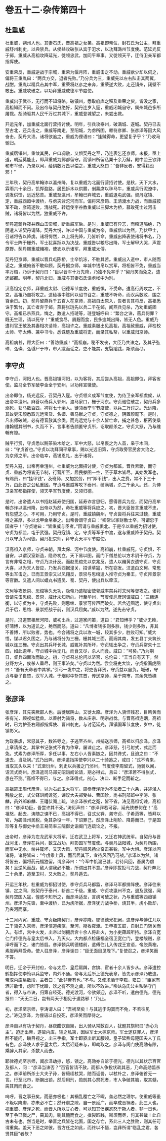 # 卷五十二·杂传第四十

## 杜重威

杜重威，朔州人也。其妻石氏，晋高祖之女弟。高祖即帝位，封石氏为公主，拜重威舒州刺史，以典禁兵。从侯益攻破张从宾于汜水，以功拜潞州节度使。范延光反于邺，重威从高祖攻降延光，徙领忠武，加同平章事。又徙领天平，迁侍卫亲军都指挥使。

安重荣反，重威逆战于宗城，重荣为偃月阵，重威击之不动。重威欲少却以伺之，偏将王重胤曰：“两兵方交，退者先败。”乃分兵为三，重威先以左右队击其两翼，战酣，重胤以精兵击其中军，重荣将赵彦之来奔，重荣遂大败，走还镇州，闭壁不敢出。重威攻破之，以功拜重威成德军节度使。

重威出于武卒，无行而不知将略。破镇州，悉取府库之积及重荣之赀，皆没之家，高祖知而不问。及出帝与契丹绝好，契丹连岁入寇，重威闭城自守，属州城邑多所屠戮。胡骑驱其人民千万过其城下，重威登城望之，未尝出救。

开运元年，加重威北面行营招讨使。明年，引兵攻泰州，破满城、遂城。契丹已去至古北，还兵击之，重威等南走，至阳城，为虏所困，赖符彦卿、张彦泽等因大风奋击，契丹大溃。诸将欲追之，重威为俚语曰：“逢贼得命，更望复子乎？”乃收马驰归。

重威居镇州，重敛其民，户口凋敝，又惧契丹之至，乃连表乞还京师。未报，亟上道，朝廷莫能止，即拜重威为邺都留守。而镇州所留私粟十余万斛，殿中监王钦祚和市军储，乃录以闻，给绢数万匹以偿之，重威大怒曰：“吾非反者，安得籍没邪！”

三年秋，契丹高牟翰诈以瀛州降，复以重威为北面行营招讨使。是秋，天下大水，霖雨六十余日，饥殍盈路，居民拆木以供爨，剉藁席以秣马牛，重威兵行泥潦中，调发供馈，远近愁苦。重威至瀛州，牟翰已弃城去，重威退屯武强。契丹寇镇、定，重威西趋中渡桥，与虏夹滹沱河而军。偏将宋彦筠、王清渡水力战，而重威按军不动，彦筠遂败，清战死。转运使李谷教重威以三脚木为桥，募敢死士过河击贼，诸将皆以为然，独重威不许。

契丹遣骑兵夜并西山击栾城，断重威军后。是时，重威已有异志，而粮道隔绝，乃阴遣人诣契丹请降。契丹大悦，许以中国与重威为帝，重威信以为然，乃伏甲士，召诸将告以降虏。诸将愕然，以上将先降，乃皆听命。重威出降表使诸将书名，乃令军士阵于栅外，军士犹喜跃以为决战，重威告以粮尽出降，军士解甲大哭，声震原野。契丹赐重威赭袍，使衣以示诸军，拜重威太傅。

契丹犯京师，重威以晋兵屯陈桥，士卒饥冻，不胜其苦。重威出入道中，市人随而诟之，重威俯首不敢仰顾。契丹据京师，率城中钱帛以赏军，将相皆不免，重威当率万缗，乃诉于契丹曰：“臣以晋军十万先降，乃独不免率乎？”契丹笑而免之，遣还邺都。明年，契丹北归，重威与其妻石氏诣虏帐中为别。

汉高祖定京师，拜重威太尉、归德军节度使，重威惧，不受命。遣高行周攻之，不克，高祖乃自将攻之。遣给事中陈同以诏书召之，重威不听命，而汉兵数败，围之百余日。初，契丹留燕兵千五百人在京师，高祖自太原入，告者言其将反，高祖悉诛于繁台，其亡者奔于邺。燕将张琏先以兵二千在邺，闻燕兵见杀，乃劝重威固守。高祖已杀燕兵，悔之，数遣人招琏等，琏登城呼曰：“繁台之诛，燕兵何罪？既无生理，请以死守！”重威食尽，屑麹而食，民多逾城出降，皆无人色。重威乃遣判官王敏及其妻相次请降，高祖许之。重威素服出见高祖，高祖赦重威，拜检校太师、守太傅、兼中书令。悉诛琏及重威将吏，而录其私帑，以重威归京师。

高祖病甚，顾大臣曰：“善防重威！”高祖崩，秘不发丧，大臣乃共诛之，及其子弘璋、弘璨、弘璲尸于市，市人蹴而诟之，吏不能禁，支裂蹈践，斯须而尽。

## 李守贞

李守贞，河阳人也。晋高祖镇河阳，以为客将，其后尝从高祖，高祖即位，拜客省使。监马全节军破李金全于安州，以功拜宣徽使。

出帝即位，杨光远反，召契丹入寇。守贞领义成军节度使，为侍卫亲军都虞候，从出帝幸澶州。麻荅以奇兵入郓州，渡马家口，栅于河东。守贞驰往破之，契丹兵多溺死，获马数百匹，裨将七十余人。徙领泰宁军节度使，以兵二万讨之。光远降，其故吏宋颜悉取光远宝货、名姬、善马献之守贞，守贞德之，阴置颜麾下。是时，凡出师破贼，必有德音赦其余类。而光远党与十余人皆亡命，捕之甚急，枢密使桑维翰缓其制书，久而不下。言事者告颜匿守贞所，诏取颜杀之，守贞大怒，乃与维翰有隙。

贼平行赏，守贞悉以黦茶染木给之，军中大怒，以帛裹之为人首，枭于木间，曰：“守贞首也。”守贞以功拜同平章事，赐以光远旧第，守贞取旁官民舍大治之，为京师之甲。出帝临幸，燕锡恩礼，出于诸将。

契丹入寇，出帝再幸澶州，杜重威为北面招讨使，守贞为都监。晋兵素骄，而守贞、重威为将皆无节制，行营所至，居民豢圉一空，至于草木皆尽。其始发军也，有赐赉，曰“挂甲钱”，及班师，又加赏劳，曰“卸甲钱”，出入之费，常不下三十万，由此晋之公私重困。守贞与重威等攻下泰州，破满城，杀二千余人。还，为侍卫亲军都指挥使，领天平军节度使，又领归德。

是时，出帝遣人以书招赵延寿使归国，延寿诈言思归，愿得晋兵为应，而契丹高牟翰亦诈以瀛州降，出帝以为然，命杜重威等将兵应之。初，晋大臣皆言重威不忠，有怨望之心，不可用，乃用守贞。是时，重威镇魏州，守贞尝将兵往来过魏，重威待之甚厚，多以戈甲金帛奉之。出帝尝谓守贞曰：“卿常以家财散士卒，可谓忠于国者乎！”守贞谢曰：“皆重威与臣者。”因请与重威俱北。于是卒以重威为招讨使，守贞为都监，屯于武强。契丹寇镇、定，守贞等军于中渡，遂与重威降于契丹。契丹以守贞为司徒。契丹犯京师，拜守贞天平军节度使。

汉高祖入京师，守贞来朝，拜太保、河中节度使。高祖崩，杜重威死，守贞惧，不自安，以谓汉室新造，隐帝初立，天下易以图，而门下僧总伦以方术阴干守贞，为言有非常之相，守贞乃决计反。而赵思绾先以京兆反，遣人以赭黄衣遗守贞，守贞大喜，以为天人皆应，乃发兵西据潼关，招诱草寇，所在窃发。汉遣白文珂、常思等出军击之。已而王景崇又以凤翔反，景崇与思绾遣人推守贞为秦王，守贞拜景崇等官爵。又遣人间以蜡丸书遗吴、蜀、契丹，使出兵以牵汉。

文珂等攻景崇、思绾等久无功，隐帝乃遣枢密使郭威率禁兵将文珂等督攻之。诸将皆请先击思绾、景崇，威计未知所向。行至华州，节度使扈彦珂谓威曰：“三叛连衡，以守贞为主，守贞先败，则思绾、景崇可传声而破矣。若舍近图远，使守贞出兵于后，思绾、景崇拒战于前，则汉兵屈矣。”威以为然，遂先击守贞。

是时，冯道罢相居河阳，威初出兵，过道家问策，道曰：“君知博乎？”威少无赖，好蒲博，以为道讥之，艴然而怒。道曰：“凡博者钱多则多胜，钱少则多败，非其不善博，所以败者，势也。今合诸将之兵以攻一城，较其多少，胜败可知。”威大悟，谋以迟久困之，乃与诸将分为三栅，栅其城三面，而阙其南，发五县丁夫筑长城以连三栅。守贞出其兵坏长城，威辄补其所坏，守贞辄出争之，守贞兵常失十三四，如此逾年，守贞城中兵无几，而食又尽，杀人而食。威曰：“可矣。”乃为期日，督兵四面攻而破之。初，守贞召总伦问以济否，总伦曰：“王当自有天下，然分野方灾，俟杀人垂尽，则王事济矣。”守贞以为然。尝会将吏大饮，守贞指画虎图曰：“吾有天命者中其掌。”引弓一发中之，将吏皆拜贺，守贞益以自负。城破，守贞与妻子自焚，汉军入城，于烟烬中斩其首，传送京师，枭于南市，其余党皆磔之。

## 张彦泽

张彦泽，其先突厥部人也。后徙居阴山，又徙太原。彦泽为人骁悍残忍，目睛黄而夜有光，顾视如猛兽。以善射为骑将，数从庄宗、明宗战伐。与晋高祖连姻，高祖时，已为护圣右厢都指挥使、曹州刺史。与讨范延光，拜镇国军节度使，岁中，徙镇彰义。

为政暴虐，常怒其子，数笞辱之。子逃至齐州，州捕送京师，高祖以归彦泽。彦泽上章请杀之，其掌书记张式不肯为作章，屡谏止之。彦泽怒，引弓射式，式走而免。式素为彦泽所厚，多任以事，左右小人皆素嫉之，因共谗式，且迫之曰：“不速去，当及祸。”式乃出奔。彦泽遣指挥使李兴以二十骑追之，戒曰：“式不肯来，当取其头以来！”式至衍州，刺史以兵援之门邠州，节度使李周留式，驰骑以闻，诏流式商州。彦泽遣司马郑元昭诣阙论请，期必得式，且曰：“彦泽若不得张式，患在不测。”高祖不得已，与之。彦泽得式，剖心、决口、断手足而斩之。

高祖遣王周代彦泽，以为右武卫大将军。周奏彦泽所为不法者二十六条，并述泾人残敝之状，式父铎诣阙诉冤，谏议大夫郑受益、曹国珍，尚书刑部郎中李涛、张麟，员外郎麻麟、王禧伏阁上疏，论彦泽杀式之冤，皆不省。涛见高祖切谏，高祖曰：“彦泽功臣，吾尝许其不死。”涛厉声曰：“彦泽罪若可容，延光铁券何在！”高祖怒，起去，涛随之谏不已，高祖不得已，召式父铎、弟守贞、子希范等，皆拜以官，为蠲泾州民税，免其杂役一年，下诏罪己，然彦泽止削阶、降爵而已。于是国珍等复与御史中丞王易简率三院御史诣阁门连疏论之，不报。

出帝时，彦泽为左龙武军大将军，迁右武卫上将军，又迁右神武统军。自契丹与晋战河北，彦泽在兵间，数立战功，拜彰国军节度使。与契丹战阳城，为契丹所围，而军中无水，凿井辄坏，又天大风，契丹顺风扬尘奋击甚锐，军中大惧。彦泽以问诸将，诸将皆曰：“今虏乘上风，而吾居其下，宜待风回乃可战。”彦泽以为然。诸将皆去，偏将药元福独留，谓彦泽曰：“今军中饥渴已甚，若待风回，吾属为虏矣！且逆风而战，敌人谓我必不能，所谓出其不意。”彦泽即拔拒马力战，契丹奔北二十余里，追至卫村，又大败之，契丹遁去。

开运三年秋，杜重威为都招讨使，李守贞兵马都监，彦泽马军都排阵使。彦泽往来镇、定之间，败契丹于泰州，斩首二千级。重威、守贞攻瀛州不克，退及武强，闻契丹空国入寇，惶惑不知所之，而彦泽适至，言虏可破之状，乃与重威等西趋镇州。彦泽为先锋，至中渡桥，已为虏所据，彦泽犹力战争桥，烧其半，虏小败却，乃夹河而寨。

十二月丙寅，重威、守贞叛降契丹，彦泽亦降。耶律德光犯阙，遣彦泽与傅住儿以二千骑先入京师，彦泽倍道疾驱，至河，衔枚夜渡。壬申夜五鼓，自封丘门斩关而入。有顷，宫中火发，出帝以剑拥后宫十余人将赴火，为小吏薛超所持。彦泽自宽仁门传德光与皇太后书入，乃灭火。大内都点检康福全宿卫宽仁门，登楼觇贼，彦泽呼而下之，诸门皆启。彦泽顿兵明德楼前，遣傅住儿入传戎王宣语，帝脱黄袍，素服再拜受命。使人召彦泽，彦泽谢曰：“臣无面目见陛下。”复使召之，彦泽笑而不答。

明日，迁帝于开封府，帝与太后、皇后肩舆，宫嫔、宦者十余人皆步从。彦泽遣控鹤指挥使李筠以兵监守，内外不通。帝与太后所上德光表章，皆先示彦泽乃敢遣。帝取内库帛数段，主者曰：“此非帝有也。”不与。又使求酒于李崧，崧曰：“臣家有酒非敢惜，虑陛下忧躁，饮之有不测之虞，所以不敢进。”帝姑乌氏公主私赂守门者，得入与帝诀，归第自经死。德光渡河，帝欲郊迎，彦泽不听，遣白德光，德光报曰：“天无二日，岂有两天子相见于道路邪！”乃止。

初，彦泽至京师，李涛谓人曰：“吾祸至矣！与其逃于沟窦而不免，不若往见之。”涛见彦泽，为俚语以自投死，彦泽笑而厚待之。

彦泽自以有功于契丹，昼夜酣饮自娱，出入骑从常数百人，犹题其旗帜曰“赤心为主”。迫迁出帝，遂辇内库，输之私第，因纵军士大掠京师。军士逻获罪人，彦泽醉不能问，瞋目视之，出三手指，军士即驱出断其腰领。皇子延煦母楚国夫人丁氏有色，彦泽使人求于皇太后，太后迟疑未与，即劫取之。彦泽与阁门使高勋有隙，乘醉入其家，杀数人而去。

耶律德光至京师，闻彦泽劫掠，怒，锁之。高勋亦自诉于德光，德光以其状示百官及都人，问：“彦泽当诛否？”百官皆请不赦，而都人争投状疏其恶，乃命高勋监杀之。彦泽前所杀士大夫子孙，皆缞绖杖哭，随而诟詈，以杖朴之，彦泽俯首无一言。行至北市，断腕出锁，然后用刑，勋剖其心祭死者，市人争破其脑，取其髓，脔其肉而食之。

呜呼，晋之事丑矣，而恶亦极也！其祸乱覆亡之不暇，盖必然之理尔。使重威等虽不叛以降虏，亦未必不亡；然开虏之隙，自一景延广，而卒成晋祸者，此三人也。视重威、彦泽之死，而晋人所以甘心者，可以知其愤疾怨怒于斯人者，非一日也。至于争已戮之尸，脔其肉，剔其髓而食之，撦裂蹈践，斯须而尽，何其甚哉！此自古未有也。然当是时，举晋之兵皆在北面，国之存亡，系此三人之胜败，则其任可谓重矣。盖天下恶之如彼，晋方任之如此，而终以不悟，岂非所谓“临乱之君，各贤其臣”者欤？
